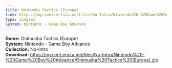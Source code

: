 ```yaml
---
title: Onimusha Tactics (Europe)
link: https://myrient.erista.me/files/No-Intro/Nintendo%20-%20Game%20Boy%20Advance/Onimusha%20Tactics%20(Europe).zip
type: single1
System: Nintendo - Game Boy Advance
---
```

<b>Game:</b> Onimusha Tactics (Europe)<br>
<b>System:</b> Nintendo - Game Boy Advance<br>
<b>Collection:</b> No-Intro<br>
<b>Download:</b> https://myrient.erista.me/files/No-Intro/Nintendo%20-%20Game%20Boy%20Advance/Onimusha%20Tactics%20(Europe).zip